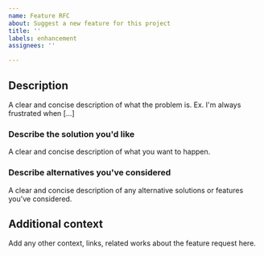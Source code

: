 ```yaml
---
name: Feature RFC
about: Suggest a new feature for this project
title: ''
labels: enhancement
assignees: ''

---
```


## Description
A clear and concise description of what the problem is. Ex. I'm always frustrated when [...]

### Describe the solution you'd like
A clear and concise description of what you want to happen.

### Describe alternatives you've considered
A clear and concise description of any alternative solutions or features you've considered.

## Additional context
Add any other context, links, related works about the feature request here.

